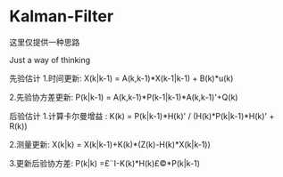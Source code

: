 # Kalman-Filter

这里仅提供一种思路

Just a way of thinking

先验估计
1.时间更新: X(k|k-1) = A(k,k-1)*X(k-1|k-1) + B(k)*u(k)

2.先验协方差更新: P(k|k-1) = A(k,k-1)*P(k-1|k-1)*A(k,k-1)'+Q(k)

后验估计
1.计算卡尔曼增益 : K(k) = P(k|k-1)*H(k)' / (H(k)*P(k|k-1)*H(k)' + R(k)) 

2.测量更新: X(k|k) = X(k|k-1)+K(k)*(Z(k)-H(k)*X(k|k-1))

3.更新后验协方差: P(k|k) =£¨I-K(k)*H(k)£©*P(k|k-1)
